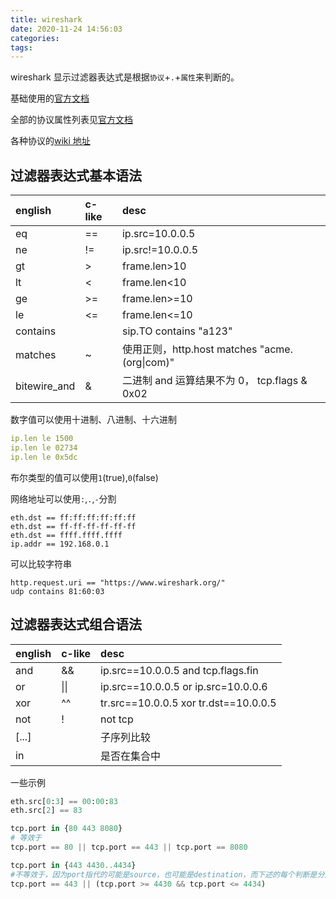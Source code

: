 ```yaml
---
title: wireshark
date: 2020-11-24 14:56:03
categories:
tags:
---
```


wireshark 显示过滤器表达式是根据`协议`+`.`+`属性`来判断的。

基础使用的[官方文档](https://wiki.wireshark.org/DisplayFilters)

全部的协议属性列表见[官方文档](https://www.wireshark.org/docs/dfref/)

各种协议的[wiki 地址](https://wiki.wireshark.org/ProtocolReference)

## 过滤器表达式基本语法

| english      | c-like | desc                                           |
| :----------- | :----- | :--------------------------------------------- |
| eq           | ==     | ip.src=10.0.0.5                                |
| ne           | !=     | ip.src!=10.0.0.5                               |
| gt           | >      | frame.len>10                                   |
| lt           | <      | frame.len<10                                   |
| ge           | >=     | frame.len>=10                                  |
| le           | <=     | frame.len<=10                                  |
| contains     |        | sip.TO contains "a123"                         |
| matches      | ~      | 使用正则，http.host matches "acme\.(org\|com)" |
| bitewire_and | &      | 二进制 and 运算结果不为 0， tcp.flags & 0x02   |

数字值可以使用十进制、八进制、十六进制

```yaml
ip.len le 1500
ip.len le 02734
ip.len le 0x5dc
```

布尔类型的值可以使用`1`(true),`0`(false)

网络地址可以使用`:`,`.`,`-`分割

```properties
eth.dst == ff:ff:ff:ff:ff:ff
eth.dst == ff-ff-ff-ff-ff-ff
eth.dst == ffff.ffff.ffff
ip.addr == 192.168.0.1
```

可以比较字符串

```properties
http.request.uri == "https://www.wireshark.org/"
udp contains 81:60:03
```

## 过滤器表达式组合语法

| english | c-like | desc                                  |
| :------ | :----- | :------------------------------------ |
| and     | &&     | ip.src==10.0.0.5 and tcp.flags.fin    |
| or      | \|\|   | ip.src==10.0.0.5 or ip.src=10.0.0.6   |
| xor     | ^^     | tr.src==10.0.0.5 xor tr.dst==10.0.0.5 |
| not     | !      | not tcp                               |
| [...]   |        | 子序列比较                            |
| in      |        | 是否在集合中                          |

一些示例

```python
eth.src[0:3] == 00:00:83
eth.src[2] == 83

tcp.port in {80 443 8080}
# 等效于
tcp.port == 80 || tcp.port == 443 || tcp.port == 8080

tcp.port in {443 4430..4434}
#不等效于，因为port指代的可能是source，也可能是destination，而下述的每个判断是分别进行的
tcp.port == 443 || (tcp.port >= 4430 && tcp.port <= 4434)
```
